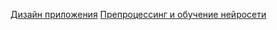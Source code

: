 [Дизайн приложения](https://www.figma.com/file/bdaK4QxybO8TdVxOFGN834/%D0%93%D0%BE%D0%BB%D0%BE%D1%81%D0%BE%D0%B2%D0%BE%D0%B9-%D0%BF%D0%BE%D0%BC%D0%BE%D1%89%D0%BD%D0%B8%D0%BA?type=design&node-id=0%3A1&mode=design&t=xj97lhNin6nqpQX3-1) 
[Препроцессинг и обучение нейросети](https://colab.research.google.com/drive/1kPRGgKdAdibKN5HBU5d5QjmfZgytnKeK?usp=sharing#scrollTo=jXCueIb0EOGC)
